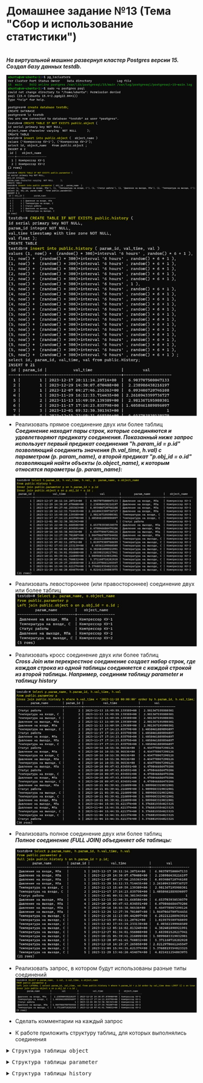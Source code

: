 # Домашнее задание №13 (Тема "Сбор и использование статистики")

<br>__*На виртуальной машине развернул кластер Postgres версии 15. Создал базу данных testdb.*__

<img src="pic/0.JPG" align="center" />
<img src="pic/0_1.JPG" align="center" />
<img src="pic/0_2.JPG" align="center" />
<img src="pic/0_3.JPG" align="center" />

* Реализовать прямое соединение двух или более таблиц
  <br>__*Соединение находит пары строк, которые соединяются и удовлетворяют предикату соединения. Показанный ниже запрос использует первый предикат соединения "h.param_id = p.id" позволяющий соединить значения (h.val_time, h.val) с параметром (p. param_name), а второй предикат "p.obj_id = o.id" позволяющий найти объекты (o.object_name), к которым относятся параметры (p. param_name):*__
  
  <img src="pic/1.JPG" align="center" />
  
* Реализовать левостороннее (или правостороннее) соединение двух или более таблиц
  <img src="pic/2.JPG" align="center" />
* Реализовать кросс соединение двух или более таблиц
  <br>__*Cross Join или перекрестное соединение создает набор строк, где каждая строка из одной таблицы соединяется с каждой строкой из второй таблицы. Например, соединим таблицу parameter и таблицу history*__
  
  <img src="pic/3.JPG" align="center" />
  
* Реализовать полное соединение двух или более таблиц
  <br>__*Полное соединение (FULL JOIN) объединяет обе таблицы:*__
  
  <img src="pic/4.JPG" align="center" />
  
* Реализовать запрос, в котором будут использованы разные типы соединений
  <img src="pic/5.JPG" align="center" />
* Сделать комментарии на каждый запрос
* К работе приложить структуру таблиц, для которых выполнялись соединения

<pre><details><summary>Структура таблицы object</summary>
    CREATE TABLE IF NOT EXISTS public.object (
    id serial primary key NOT NULL,
    object_name character varying  NOT NULL      );</details></pre>  
<pre><details><summary>Структура таблицы parameter</summary>
    CREATE TABLE IF NOT EXISTS public.parameter (
    id serial primary key NOT NULL,
    obj_id integer,
    param_name character varying  NOT NULL      );</details></pre>  
<pre><details><summary>Структура таблицы history</summary>
    CREATE TABLE IF NOT EXISTS public.history (
    id serial primary key NOT NULL,
    param_id integer NOT NULL,
    val_time timestamp with time zone NOT NULL,
    val float );</details></pre>

  

